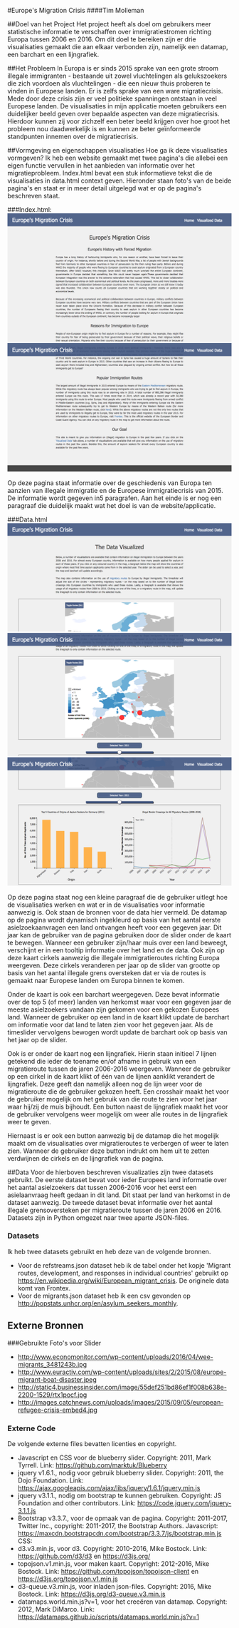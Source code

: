 #Europe's Migration Crisis
####Tim Molleman

##Doel van het Project
Het project heeft als doel om gebruikers meer statistische informatie te verschaffen over immigratiestromen richting Europa tussen 2006 en 2016. Om dit doel te bereiken zijn er drie visualisaties gemaakt die aan elkaar verbonden zijn, namelijk een datamap, een barchart en een lijngrafiek.

##Het Probleem
In Europa is er sinds 2015 sprake van een grote stroom illegale immigranten - bestaande uit zowel vluchtelingen als gelukszoekers die zich voordoen als vluchtelingen - die een nieuw thuis proberen te vinden in Europese landen. Er is zelfs sprake van een ware migratiecrisis. Mede door deze crisis zijn er veel politieke spanningen ontstaan in veel Europese landen.
De visualisaties in mijn applicatie moeten gebruikers een duidelijker beeld geven over bepaalde aspecten van deze migratiecrisis. Hierdoor kunnen zij voor zichzelf een beter beeld krijgen over hoe groot het probleem nou daadwerkelijk is en kunnen ze beter geïnformeerde standpunten innemen over de migratiecrisis.

##Vormgeving en eigenschappen visualisaties
Hoe ga ik deze visualisaties vormgeven? Ik heb een website gemaakt met twee pagina's die allebei een eigen functie vervullen in het aanbieden van informatie over het migratieprobleem. Index.html bevat een stuk informatieve tekst die de visualisaties in data.html context geven. Hieronder staan foto's van de beide pagina's en staat er in meer detail uitgelegd wat er op de pagina's beschreven staat.

###Index.html:
![](doc/readmepics/UpperIndex.png)
![](doc/readmepics/belowIndex.png)

Op deze pagina staat informatie over de geschiedenis van Europa ten aanzien van illegale immigratie en de Europese immigratiecrisis van 2015. De informatie wordt gegeven in5 paragrafen. Aan het einde is er nog een paragraaf die duidelijk maakt wat het doel is van de website/applicatie.

###Data.html
![](doc/readmepics/upperData.png)
![](doc/readmepics/DatamapPic.png)
![](doc/readmepics/GraphsPic.png)

Op deze pagina staat nog een kleine paragraaf die de gebruiker uitlegt hoe de visualisaties werken en wat er in de visualisaties voor informatie aanwezig is. Ook staan de bronnen voor de data hier vermeld. De datamap op de pagina wordt dynamisch ingekleurd op basis van het aantal eerste asielzoekaanvragen een land ontvangen heeft voor een gegeven jaar. Dit jaar kan de gebruiker van de pagina gebruiken door de slider onder de kaart te bewegen. Wanneer een gebruiker zijn/haar muis over een land beweegt, verschijnt er in een tooltip informatie over het land en de data. Ook zijn op deze kaart cirkels aanwezig die illegale immigratieroutes richting Europa weergeven. Deze cirkels veranderen per jaar op de slider van grootte op basis van het aantal illegale grens oversteken dat er via de routes is gemaakt naar Europese landen om Europa binnen te komen. 

Onder de kaart is ook een barchart weergegeven. Deze bevat informatie over de top 5 (of meer) landen van herkomst waar voor een gegeven jaar de meeste asielzoekers vandaan zijn gekomen voor een gekozen Europees land. Wanneer de gebruiker op een land in de kaart klikt update de barchart om informatie voor dat land te laten zien voor het gegeven jaar. Als de timeslider vervolgens bewogen wordt update de barchart ook op basis van het jaar op de slider.

Ook is er onder de kaart nog een lijngrafiek. Hierin staan initieel 7 lijnen getekend die ieder de toename en/of afname in gebruik van een migratieroute tussen de jaren 2006-2016 weergeven. Wanneer de gebruiker op een cirkel in de kaart klikt of één van de lijnen aanklikt verandert de lijngrafiek. Deze geeft dan namelijk alleen nog de lijn weer voor de migratieroute die de gebruiker gekozen heeft. Een crosshair maakt het voor de gebruiker mogelijk om het gebruik van die route te zien voor het jaar waar hij/zij de muis bijhoudt. Een button naast de lijngrafiek maakt het voor de gebruiker vervolgens weer mogelijk om weer alle routes in de lijngrafiek weer te geven.

Hiernaast is er ook een button aanwezig bij de datamap die het mogelijk maakt om de visualisaties over migratieroutes te verbergen of weer te laten zien. Wanneer de gebruiker deze button indrukt om hem uit te zetten verdwijnen de cirkels en de lijngrafiek van de pagina.

##Data
Voor de hierboven beschreven visualizaties zijn twee datasets gebruikt. De eerste dataset bevat voor ieder Europees land informatie over het aantal asielzoekers dat tussen 2006-2016 voor het eerst een asielaanvraag heeft gedaan in dit land. Dit staat per land van herkomst in de dataset aanwezig. De tweede dataset bevat informatie over het aantal illegale grensoversteken per migratieroute tussen de jaren 2006 en 2016. Datasets zijn in Python omgezet naar twee aparte JSON-files.

### Datasets
Ik heb twee datasets gebruikt en heb deze van de volgende bronnen.
* Voor de refstreams.json dataset heb ik de tabel onder het kopje 'Migrant routes, development, and responses in individual countries' gebruikt op https://en.wikipedia.org/wiki/European_migrant_crisis. De originele data komt van Frontex.
* Voor de migrants.json dataset heb ik een csv gevonden op http://popstats.unhcr.org/en/asylum_seekers_monthly.

## Externe Bronnen 
###Gebruikte Foto's voor Slider
* http://www.economonitor.com/wp-content/uploads/2016/04/wee-migrants_3481243b.jpg
* http://www.euractiv.com/wp-content/uploads/sites/2/2015/08/europe-migrant-boat-disaster.jpeg
* http://static4.businessinsider.com/image/55def251bd86ef1f008b638e-2200-1529/rtx1pocf.jpg
* http://images.catchnews.com/uploads/images/2015/09/05/european-refugee-crisis-embed4.jpg

### Externe Code
De volgende externe files bevatten licenties en copyright.
* Javascript en CSS voor de blueberry slider. Copyright: 2011, Mark Tyrrell. Link: https://github.com/marktuk/Blueberry
* jquery v1.6.1., nodig voor gebruik blueberry slider. Copyright: 2011, the Dojo Foundation. Link: https://ajax.googleapis.com/ajax/libs/jquery/1.6.1/jquery.min.js
* jquery v3.1.1., nodig om bootstrap te kunnen gebruiken. Copyright: JS Foundation and other contributors. Link: https://code.jquery.com/jquery-3.1.1.js
* Bootstrap v3.3.7., voor de opmaak van de pagina. Copyright: 2011-2017, Twitter Inc., copyright: 2011-2017, the Bootstrap Authors. 
Javascript: https://maxcdn.bootstrapcdn.com/bootstrap/3.3.7/js/bootstrap.min.js
CSS: 
* d3.v3.min.js, voor d3. Copyright: 2010-2016, Mike Bostock. Link: https://github.com/d3/d3 en https://d3js.org/
* topojson.v1.min.js, voor maken kaart. Copyright: 2012-2016, Mike Bostock. Link: https://github.com/topojson/topojson-client en https://d3js.org/topojson.v1.min.js
* d3-queue.v3.min.js, voor inladen json-files. Copyright: 2016, Mike Bostock. Link: https://d3js.org/d3-queue.v3.min.js
* datamaps.world.min.js?v=1, voor het creeëren van datamap. Copyright: 2012, Mark DiMarco. Link: https://datamaps.github.io/scripts/datamaps.world.min.js?v=1



